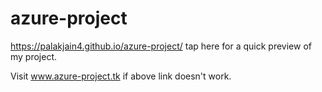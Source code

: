 # azure-project

https://palakjain4.github.io/azure-project/ tap here for a quick preview of my project.

Visit www.azure-project.tk if above link doesn't work.
